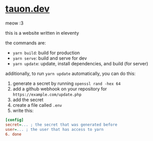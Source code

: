# [tauon.dev](https://tauon.dev)

meow :3

this is a website written in eleventy

the commands are:
- `yarn build`: build for production
- `yarn serve`: build and serve for dev
- `yarn update`: update, install dependencies, and build (for server)

additionally, to run `yarn update` automatically, you can do this:
1. generate a secret by running `openssl rand -hex 64`
2. add a github webhook on your repository for `https://example.com/update.php`
3. add the secret
4. create a file called `.env`
5. write this:
```ini
[config]
secret=... ; the secret that was generated before
user=... ; the user that has access to yarn
6. done